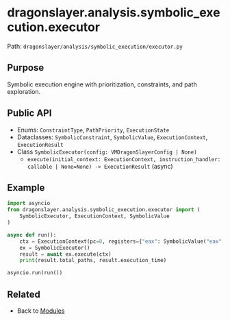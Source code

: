 # dragonslayer.analysis.symbolic_execution.executor

Path: `dragonslayer/analysis/symbolic_execution/executor.py`

## Purpose
Symbolic execution engine with prioritization, constraints, and path exploration.

## Public API
- Enums: `ConstraintType`, `PathPriority`, `ExecutionState`
- Dataclasses: `SymbolicConstraint`, `SymbolicValue`, `ExecutionContext`, `ExecutionResult`
- Class `SymbolicExecutor(config: VMDragonSlayerConfig | None)`
  - `execute(initial_context: ExecutionContext, instruction_handler: callable | None=None) -> ExecutionResult` (async)

## Example
```python
import asyncio
from dragonslayer.analysis.symbolic_execution.executor import (
    SymbolicExecutor, ExecutionContext, SymbolicValue
)

async def run():
    ctx = ExecutionContext(pc=0, registers={"eax": SymbolicValue("eax", is_input=True)})
    ex = SymbolicExecutor()
    result = await ex.execute(ctx)
    print(result.total_paths, result.execution_time)

asyncio.run(run())
```

## Related
- Back to [Modules](../../../../03-modules.md)
